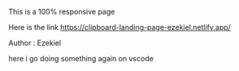 This is a 100% responsive page

Here is the link
https://clipboard-landing-page-ezekiel.netlify.app/

Author : Ezekiel

here i go doing something again on vscode
